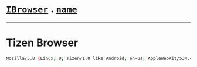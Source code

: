 # [`IBrowser`](/api/main/get-browser.md) . [`name`](../name.md)
---
# Tizen Browser

```sh
Mozilla/5.0 (Linux; U; Tizen/1.0 like Android; en-us; AppleWebKit/534.46 (KHTML, like Gecko) Tizen Browser/1.0 Mobile
```